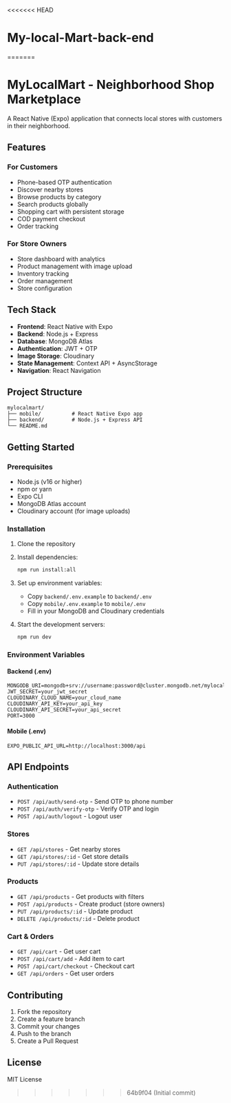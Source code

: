 <<<<<<< HEAD
# My-local-Mart-back-end
=======
# MyLocalMart - Neighborhood Shop Marketplace

A React Native (Expo) application that connects local stores with customers in their neighborhood.

## Features

### For Customers
- Phone-based OTP authentication
- Discover nearby stores
- Browse products by category
- Search products globally
- Shopping cart with persistent storage
- COD payment checkout
- Order tracking

### For Store Owners
- Store dashboard with analytics
- Product management with image upload
- Inventory tracking
- Order management
- Store configuration

## Tech Stack

- **Frontend**: React Native with Expo
- **Backend**: Node.js + Express
- **Database**: MongoDB Atlas
- **Authentication**: JWT + OTP
- **Image Storage**: Cloudinary
- **State Management**: Context API + AsyncStorage
- **Navigation**: React Navigation

## Project Structure

```
mylocalmart/
├── mobile/          # React Native Expo app
├── backend/         # Node.js + Express API
└── README.md
```

## Getting Started

### Prerequisites
- Node.js (v16 or higher)
- npm or yarn
- Expo CLI
- MongoDB Atlas account
- Cloudinary account (for image uploads)

### Installation

1. Clone the repository
2. Install dependencies:
   ```bash
   npm run install:all
   ```

3. Set up environment variables:
   - Copy `backend/.env.example` to `backend/.env`
   - Copy `mobile/.env.example` to `mobile/.env`
   - Fill in your MongoDB and Cloudinary credentials

4. Start the development servers:
   ```bash
   npm run dev
   ```

### Environment Variables

#### Backend (.env)
```
MONGODB_URI=mongodb+srv://username:password@cluster.mongodb.net/mylocalmart
JWT_SECRET=your_jwt_secret
CLOUDINARY_CLOUD_NAME=your_cloud_name
CLOUDINARY_API_KEY=your_api_key
CLOUDINARY_API_SECRET=your_api_secret
PORT=3000
```

#### Mobile (.env)
```
EXPO_PUBLIC_API_URL=http://localhost:3000/api
```

## API Endpoints

### Authentication
- `POST /api/auth/send-otp` - Send OTP to phone number
- `POST /api/auth/verify-otp` - Verify OTP and login
- `POST /api/auth/logout` - Logout user

### Stores
- `GET /api/stores` - Get nearby stores
- `GET /api/stores/:id` - Get store details
- `PUT /api/stores/:id` - Update store details

### Products
- `GET /api/products` - Get products with filters
- `POST /api/products` - Create product (store owners)
- `PUT /api/products/:id` - Update product
- `DELETE /api/products/:id` - Delete product

### Cart & Orders
- `GET /api/cart` - Get user cart
- `POST /api/cart/add` - Add item to cart
- `POST /api/cart/checkout` - Checkout cart
- `GET /api/orders` - Get user orders

## Contributing

1. Fork the repository
2. Create a feature branch
3. Commit your changes
4. Push to the branch
5. Create a Pull Request

## License

MIT License



>>>>>>> 64b9f04 (Initial commit)
